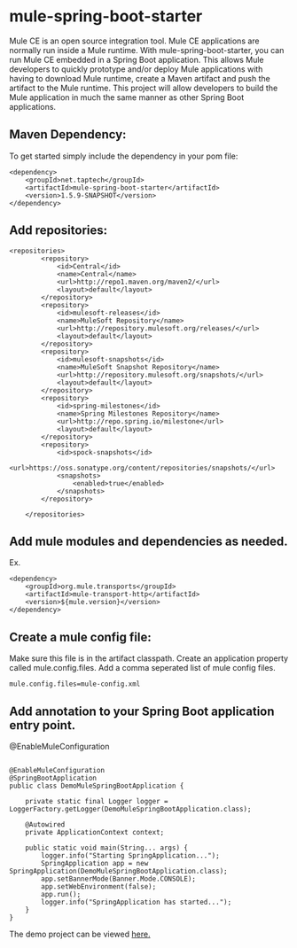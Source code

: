 # mule-spring-boot-starter

Mule CE is an open source integration tool. Mule CE applications are normally run inside a Mule runtime. 
With mule-spring-boot-starter, you can run Mule CE embedded in a Spring Boot application. This allows Mule 
developers to quickly prototype and/or deploy Mule applications with having to download Mule runtime, create 
a Maven artifact and push the artifact to the Mule runtime. This project will allow developers to build the 
Mule application in much the same manner as other Spring Boot applications. 

## Maven Dependency:
To get started simply include the dependency in your pom file:
```
<dependency>
    <groupId>net.taptech</groupId>
	<artifactId>mule-spring-boot-starter</artifactId>
	<version>1.5.9-SNAPSHOT</version>
</dependency>
```

## Add repositories:
```
<repositories>
		<repository>
			<id>Central</id>
			<name>Central</name>
			<url>http://repo1.maven.org/maven2/</url>
			<layout>default</layout>
		</repository>
		<repository>
			<id>mulesoft-releases</id>
			<name>MuleSoft Repository</name>
			<url>http://repository.mulesoft.org/releases/</url>
			<layout>default</layout>
		</repository>
		<repository>
			<id>mulesoft-snapshots</id>
			<name>MuleSoft Snapshot Repository</name>
			<url>http://repository.mulesoft.org/snapshots/</url>
			<layout>default</layout>
		</repository>
		<repository>
			<id>spring-milestones</id>
			<name>Spring Milestones Repository</name>
			<url>http://repo.spring.io/milestone</url>
			<layout>default</layout>
		</repository>
		<repository>
			<id>spock-snapshots</id>
			<url>https://oss.sonatype.org/content/repositories/snapshots/</url>
			<snapshots>
				<enabled>true</enabled>
			</snapshots>
		</repository>

	</repositories>

```
## Add mule modules and dependencies as needed.

Ex.

```
<dependency>
	<groupId>org.mule.transports</groupId>
	<artifactId>mule-transport-http</artifactId>
	<version>${mule.version}</version>
</dependency>
```

## Create a mule config file:
Make sure this file is in the artifact classpath. Create an application property called
mule.config.files. Add a comma seperated list of mule config files.
```
mule.config.files=mule-config.xml
```

## Add annotation to your Spring Boot application entry point.
@EnableMuleConfiguration

```

@EnableMuleConfiguration
@SpringBootApplication
public class DemoMuleSpringBootApplication {

	private static final Logger logger = LoggerFactory.getLogger(DemoMuleSpringBootApplication.class);

	@Autowired
	private ApplicationContext context;

	public static void main(String... args) {
		logger.info("Starting SpringApplication...");
		SpringApplication app = new SpringApplication(DemoMuleSpringBootApplication.class);
		app.setBannerMode(Banner.Mode.CONSOLE);
		app.setWebEnvironment(false);
		app.run();
		logger.info("SpringApplication has started...");
	}
}
```

The demo project can be viewed [here.](https://github.com/glawson6/demo-mule-spring-boot)